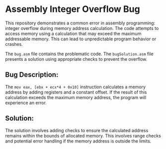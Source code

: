 # Assembly Integer Overflow Bug

This repository demonstrates a common error in assembly programming: integer overflow during memory address calculation.  The code attempts to access memory using a calculation that may exceed the maximum addressable memory. This can lead to unpredictable program behavior or crashes.

The `bug.asm` file contains the problematic code. The `bugSolution.asm` file presents a solution using appropriate checks to prevent the overflow.

## Bug Description:
The `mov eax, [ebx + ecx*4 + 0x10]` instruction calculates a memory address by adding registers and a constant offset. If the result of this calculation exceeds the maximum memory address, the program will experience an error. 

## Solution:
The solution involves adding checks to ensure the calculated address remains within the bounds of allocated memory. This involves range checks and potential error handling if the memory address is outside the limits. 